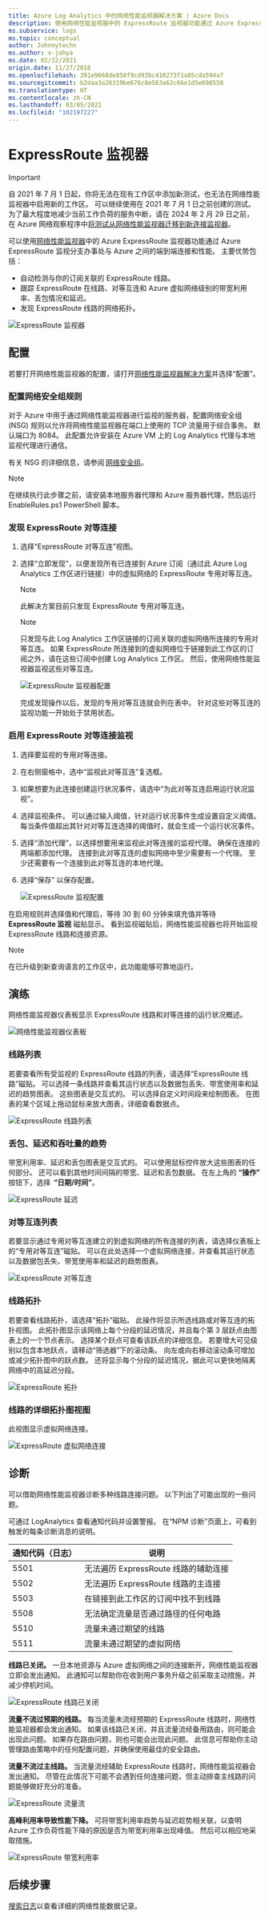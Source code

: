 ```yaml
---
title: Azure Log Analytics 中的网络性能监视器解决方案 | Azure Docs
description: 使用网络性能监视器中的 ExpressRoute 监视器功能通过 Azure ExpressRoute 监视分支办事处与 Azure 之间的端到端连接和性能。
ms.subservice: logs
ms.topic: conceptual
author: Johnnytechn
ms.author: v-johya
ms.date: 02/22/2021
origin.date: 11/27/2018
ms.openlocfilehash: 391e9668de858f9cd93bc410273f1a85cda594a7
ms.sourcegitcommit: b2daa3a26319be676c8e563a62c66e1d5e698558
ms.translationtype: HT
ms.contentlocale: zh-CN
ms.lasthandoff: 03/05/2021
ms.locfileid: "102197227"
---
```

# <a name="expressroute-monitor"></a>ExpressRoute 监视器

> [!IMPORTANT]
> 自 2021 年 7 月 1 日起，你将无法在现有工作区中添加新测试，也无法在网络性能监视器中启用新的工作区。 可以继续使用在 2021 年 7 月 1 日之前创建的测试。 为了最大程度地减少当前工作负荷的服务中断，请在 2024 年 2 月 29 日之前，在 Azure 网络观察程序中[将测试从网络性能监视器迁移到新连接监视器](/network-watcher/migrate-to-connection-monitor-from-network-performance-monitor.md)。

可以使用[网络性能监视器](network-performance-monitor.md)中的 Azure ExpressRoute 监视器功能通过 Azure ExpressRoute 监视分支办事处与 Azure 之间的端到端连接和性能。 主要优势包括： 

- 自动检测与你的订阅关联的 ExpressRoute 线路。
- 跟踪 ExpressRoute 在线路、对等互连和 Azure 虚拟网络级别的带宽利用率、丢包情况和延迟。
- 发现 ExpressRoute 线路的网络拓扑。

![ExpressRoute 监视器](./media/network-performance-monitor-expressroute/expressroute-intro.png)

## <a name="configuration"></a>配置 
若要打开网络性能监视器的配置，请打开[网络性能监视器解决方案](network-performance-monitor.md)并选择“配置”。 

### <a name="configure-network-security-group-rules"></a>配置网络安全组规则 
对于 Azure 中用于通过网络性能监视器进行监视的服务器，配置网络安全组 (NSG) 规则以允许将网络性能监视器在端口上使用的 TCP 流量用于综合事务。 默认端口为 8084。 此配置允许安装在 Azure VM 上的 Log Analytics 代理与本地监视代理进行通信。 

有关 NSG 的详细信息，请参阅 [网络安全组](../../virtual-network/manage-network-security-group.md)。 

>[!NOTE]
> 在继续执行此步骤之前，请安装本地服务器代理和 Azure 服务器代理，然后运行 EnableRules.ps1 PowerShell 脚本。 

 
### <a name="discover-expressroute-peering-connections"></a>发现 ExpressRoute 对等连接 
 
1. 选择“ExpressRoute 对等互连”视图。
2. 选择“立即发现”，以便发现所有已连接到 Azure 订阅（通过此 Azure Log Analytics 工作区进行链接）中的虚拟网络的 ExpressRoute 专用对等互连。

    >[!NOTE]
    > 此解决方案目前只发现 ExpressRoute 专用对等互连。 

    >[!NOTE]
    > 只发现与此 Log Analytics 工作区链接的订阅关联的虚拟网络所连接的专用对等互连。 如果 ExpressRoute 所连接到的虚拟网络位于链接到此工作区的订阅之外，请在这些订阅中创建 Log Analytics 工作区。 然后，使用网络性能监视器监视这些对等互连。 

    ![ExpressRoute 监视器配置](./media/network-performance-monitor-expressroute/expressroute-configure.png)
 
   完成发现操作以后，发现的专用对等互连就会列在表中。 针对这些对等互连的监视功能一开始处于禁用状态。 

### <a name="enable-monitoring-of-the-expressroute-peering-connections"></a>启用 ExpressRoute 对等连接监视 

1. 选择要监视的专用对等连接。
2. 在右侧窗格中，选中“监视此对等互连”复选框。 
3. 如果想要为此连接创建运行状况事件，请选中“为此对等互连启用运行状况监视”。 
4. 选择监视条件。 可以通过输入阈值，针对运行状况事件生成设置自定义阈值。 每当条件值超出其针对对等互连选择的阈值时，就会生成一个运行状况事件。 
5. 选择“添加代理”，以选择想要用来监视此对等连接的监视代理。 确保在连接的两端都添加代理。 连接到此对等互连的虚拟网络中至少需要有一个代理。 至少还需要有一个连接到此对等互连的本地代理。 
6. 选择“保存”  以保存配置。 

   ![ExpressRoute 监视配置](./media/network-performance-monitor-expressroute/expressroute-configure-discovery.png)


在启用规则并选择值和代理后，等待 30 到 60 分钟来填充值并等待 **ExpressRoute 监视** 磁贴显示。 看到监视磁贴后，网络性能监视器也将开始监视 ExpressRoute 线路和连接资源。 

>[!NOTE]
> 在已升级到新查询语言的工作区中，此功能能够可靠地运行。

## <a name="walkthrough"></a>演练 

网络性能监视器仪表板显示 ExpressRoute 线路和对等连接的运行状况概述。 

![网络性能监视器仪表板](./media/network-performance-monitor-expressroute/npm-dashboard-expressroute.png) 

### <a name="circuits-list"></a>线路列表 

若要查看所有受监视的 ExpressRoute 线路的列表，请选择“ExpressRoute 线路”磁贴。 可以选择一条线路并查看其运行状态以及数据包丢失、带宽使用率和延迟的趋势图表。 这些图表是交互式的。 可以选择自定义时间段来绘制图表。 在图表的某个区域上拖动鼠标来放大图表，详细查看数据点。 

![ExpressRoute 线路列表](./media/network-performance-monitor-expressroute/expressroute-circuits.png) 

### <a name="trends-of-loss-latency-and-throughput"></a>丢包、延迟和吞吐量的趋势 

带宽利用率、延迟和丢包图表是交互式的。 可以使用鼠标控件放大这些图表的任何部分。 还可以看到其他时间间隔的带宽、延迟和丢包数据。 在左上角的 **“操作”** 按钮下，选择  **“日期/时间”**。 

![ExpressRoute 延迟](./media/network-performance-monitor-expressroute/expressroute-latency.png) 

### <a name="peerings-list"></a>对等互连列表 

若要显示通过专用对等互连建立的到虚拟网络的所有连接的列表，请选择仪表板上的“专用对等互连”磁贴。 可以在此处选择一个虚拟网络连接，并查看其运行状态以及数据包丢失、带宽使用率和延迟的趋势图表。 

![ExpressRoute 对等互连](./media/network-performance-monitor-expressroute/expressroute-peerings.png) 

### <a name="circuit-topology"></a>线路拓扑 

若要查看线路拓扑，请选择“拓扑”磁贴。 此操作将显示所选线路或对等互连的拓扑视图。 此拓扑图显示该网络上每个分段的延迟情况，并且每个第 3 层跃点由图表上的一个节点表示。 选择某个跃点可查看该跃点的详细信息。 若要增大可见级别以包含本地跃点，请移动“筛选器”下的滚动条。 向左或向右移动滚动条可增加或减少拓扑图中的跃点数。 还将显示每个分段的延迟情况，据此可以更快地隔离网络中的高延迟分段。

![ExpressRoute 拓扑](./media/network-performance-monitor-expressroute/expressroute-topology.png)

### <a name="detailed-topology-view-of-a-circuit"></a>线路的详细拓扑图视图 

此视图显示虚拟网络连接。 

![ExpressRoute 虚拟网络连接](./media/network-performance-monitor-expressroute/expressroute-vnet.png)
 
## <a name="diagnostics"></a>诊断 

可以借助网络性能监视器诊断多种线路连接问题。 以下列出了可能出现的一些问题。

可通过 LogAnalytics 查看通知代码并设置警报。 在“NPM 诊断”页面上，可看到触发的每条诊断消息的说明。

| 通知代码（日志） | 说明 |
| --- | --- |
| 5501 | 无法遍历 ExpressRoute 线路的辅助连接 |
| 5502 | 无法遍历 ExpressRoute 线路的主连接 |
| 5503 | 在链接到此工作区的订阅中找不到线路 | 
| 5508 | 无法确定流量是否通过路径的任何电路 |
| 5510 | 流量未通过期望的线路 | 
| 5511 | 流量未通过期望的虚拟网络 | 

**线路已关闭。** 一旦本地资源与 Azure 虚拟网络之间的连接断开，网络性能监视器立即会发出通知。 此通知可以帮助你在收到用户事务升级之前采取主动措施，并减少停机时间。

![ExpressRoute 线路已关闭](./media/network-performance-monitor-expressroute/expressroute-circuit-down.png)
 

**流量不流过预期的线路。** 每当流量未流经预期的 ExpressRoute 线路时，网络性能监视器都会发出通知。 如果该线路已关闭，并且流量流经备用路由，则可能会出现此问题。 如果存在路由问题，则也可能会出现此问题。 此信息可帮助你主动管理路由策略中的任何配置问题，并确保使用最佳的安全路由。 

 

**流量不流过主线路。** 当流量流经辅助 ExpressRoute 线路时，网络性能监视器会发出通知。 尽管在此情况下可能不会遇到任何连接问题，但主动排查主线路的问题能够做好充分的准备。 

 
![ExpressRoute 流量流](./media/network-performance-monitor-expressroute/expressroute-traffic-flow.png)


**高峰利用率导致性能下降。** 可将带宽利用率趋势与延迟趁势相关联，以查明 Azure 工作负荷性能下降的原因是否为带宽利用率出现峰值。 然后可以相应地采取措施。

![ExpressRoute 带宽利用率](./media/network-performance-monitor-expressroute/expressroute-peak-utilization.png)

 

## <a name="next-steps"></a>后续步骤
[搜索日志](../logs/log-query-overview.md)以查看详细的网络性能数据记录。


